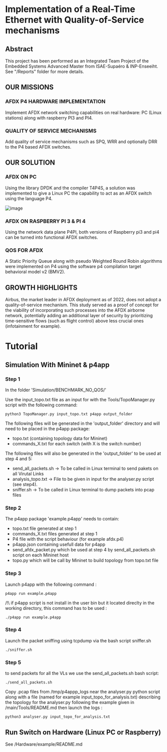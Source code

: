 # Implementation of a Real-Time Ethernet with Quality-of-Service mechanisms

## Abstract

This project has been performed as an Integrated Team Project of the Embedded Systems Advanced Master from ISAE-Supaéro & INP-Enseeiht.
See "/Reports" folder for more details.


## OUR MISSIONS

### AFDX P4 HARDWARE IMPLEMENTATION
Implement AFDX network switching capabilities on real hardware: PC (Linux stations) along with raspberry PI3 and PI4.


### QUALITY OF SERVICE MECHANISMS
Add quality of service mechanisms such as SPQ, WRR and optionally DRR to the P4 based AFDX switches.



## OUR SOLUTION

### AFDX ON PC
Using the library DPDK and the compiler T4P4S, a solution was implemented to give a Linux PC the capability to act as an AFDX switch using the language P4.

![image](https://user-images.githubusercontent.com/72257044/165796410-cb7a1a92-70fc-4407-978b-c701b46f9d6a.png)




### AFDX ON RASPBERRY PI 3 & PI 4
Using the network data plane P4PI, both versions of Raspberry pi3 and pi4 can be turned into functional AFDX switches.



### QOS FOR AFDX
A Static Priority Queue along with pseudo Weighted Round Robin algorithms were implemented on P4 using the software p4 compilation target behavioral model v2 (BMV2).



## GROWTH HIGHLIGHTS
Airbus, the market leader in AFDX deployment as of 2022, does not adopt a quality-of-service mechanism. This study served as a proof of concept for the viability of incorporating such processes into the AFDX airborne network, potentially adding an additional layer of security by prioritizing time-sensitive flows (such as flight control) above less crucial ones (infotainment for example).


# Tutorial

## Simulation With Mininet & p4app

### Step 1

In the folder 'Simulation/BENCHMARK_NO_QOS/'

Use the input_topo.txt file as an input for with the Tools/TopoManager.py script with the following command:
```shell
python3 TopoManager.py input_topo.txt p4app output_folder
```
The following files will be generated in the 'output_folder' directory and will need to be placed in the p4app package:
- topo.txt (containing topology data for Mininet)
- commands_X.txt for each switch (with X is the switch number)

The following files will also be generated in the 'output_folder' to be used at step 4 and 5:
- send_all_packets.sh -> To be called in Linux terminal to send pakets on all Virutal Links
- analysis_topo.txt -> File to be given in input for the analyser.py script (see step4).
- sniffer.sh -> To be called in Linux terminal to dump packets into pcap files


### Step 2

The p4app package 'example.p4app' needs to contain:
- topo.txt file generated at step 1
- commands_X.txt files generated at step 1
- P4 file with the script behaviour (for example afdx.p4)
- p4app.json containing usefull data for p4app
- send_afdx_packet.py which be used at step 4 by send_all_packets.sh script on each Mininet host
- topo.py which will be call by Mininet to build topology from topo.txt file

### Step 3

Launch p4app with the following command :
```shell
p4app run example.p4app
```
/!\ if p4app script is not install in the user bin but it located direclty in the working directory, this command has to be used :
```shell
./p4app run example.p4app
```

### Step 4
Launch the packet sniffing using tcpdump via the bash script sniffer.sh
```shell
./sniffer.sh
```

### Step 5
to send packets for all the VLs we use the send_all_packets.sh bash script:
```shell
./send_all_packets.sh
```
Copy .pcap files from /tmp/p4appp_logs near the analyser.py python script along with a file (named for example input_topo_for_analysis.txt) describing the topology for the analyser.py following the example given in /main/Tools/README.md
then launch the logs : 
```shell
python3 analyser.py input_topo_for_analysis.txt
```

## Run Switch on Hardware (Linux PC or Raspberry)
See /Hardware/example/README.md

